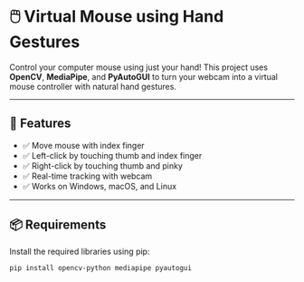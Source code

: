 # 🖱️ Virtual Mouse using Hand Gestures

Control your computer mouse using just your hand! This project uses **OpenCV**, **MediaPipe**, and **PyAutoGUI** to turn your webcam into a virtual mouse controller with natural hand gestures.

---

## 🎯 Features

- ✅ Move mouse with index finger
- ✅ Left-click by touching thumb and index finger
- ✅ Right-click by touching thumb and pinky
- ✅ Real-time tracking with webcam
- ✅ Works on Windows, macOS, and Linux

---

## 📦 Requirements

Install the required libraries using pip:

```bash
pip install opencv-python mediapipe pyautogui
